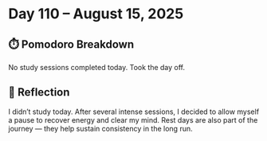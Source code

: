 # Day 110 – August 15, 2025

## ⏱️ Pomodoro Breakdown

No study sessions completed today. Took the day off.

## 💬 Reflection

I didn’t study today. After several intense sessions, I decided to allow myself a pause to recover energy and clear my mind. Rest days are also part of the journey — they help sustain consistency in the long run.
